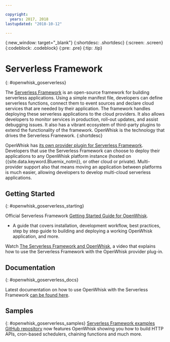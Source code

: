 ```yaml
---

copyright:
  years: 2017, 2018
lastupdated: "2018-10-12"

---
```


{:new_window: target="_blank"}
{:shortdesc: .shortdesc}
{:screen: .screen}
{:codeblock: .codeblock}
{:pre: .pre}
{:tip: .tip}

# Serverless Framework
{: #openwhisk_goserverless}

The [Serverless Framework](https://serverless.com/) is an open-source framework for building serverless applications. Using a simple manifest file, developers can define serverless functions, connect them to event sources and declare cloud services that are needed by their application. The framework handles deploying these serverless applications to the cloud providers. It also allows developers to monitor services in production, roll-out updates, and assist debugging issues. It also has a vibrant ecosystem of third-party plugins to extend the functionality of the framework. OpenWhisk is the technology that drives the Serverless Framework.
{:shortdesc}

OpenWhisk has [its own provider plugin for Serverless Framework](https://github.com/serverless/serverless-openwhisk). Developers that use the Serverless Framework can choose to deploy their applications to any OpenWhisk platform instance (hosted on {{site.data.keyword.Bluemix_notm}}, or other cloud or private). Multi-provider support also that means moving an application between platforms is much easier, allowing developers to develop multi-cloud serverless applications.

## Getting Started
{: #openwhisk_goserverless_starting}

Official Serverless Framework [Getting Started Guide for OpenWhisk](https://serverless.com/framework/docs/providers/openwhisk/guide/intro/).
* A guide that covers installation, development workflow, best practices, step by step guide to building and deploying a working OpenWhisk application, and more.

Watch [The Serverless Framework and OpenWhisk](https://youtu.be/GJY10W98Itc), a video that explains how to use the Serverless Framework with the OpenWhisk provider plug-in.

## Documentation
{: #openwhisk_goserverless_docs}

Latest documentation on how to use OpenWhisk with the Serverless Framework [can be found here](https://serverless.com/framework/docs/providers/openwhisk/).

## Samples
{: #openwhisk_goserverless_samples}
[Serverless Framework examples GitHub repository](https://github.com/serverless/examples) now features OpenWhisk showing you how to build HTTP APIs, cron-based schedulers, chaining functions and much more.
